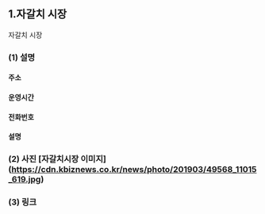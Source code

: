 ## 1.자갈치 시장  
<span style="color:bleu">자갈치 시장</span> 
### (1) 설명  
#### 주소
#### 운영시간
#### 전화번호
#### 설명
### (2) 사진 [자갈치시장 이미지] (https://cdn.kbiznews.co.kr/news/photo/201903/49568_11015_619.jpg)
### (3) 링크
